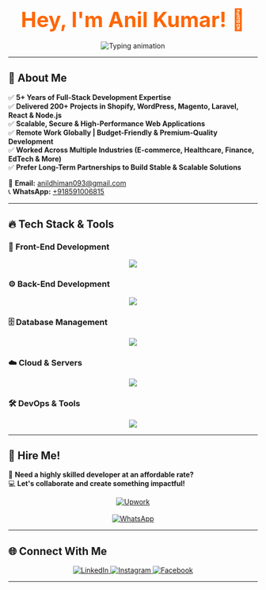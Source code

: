 <!-- 🚀 High-Tech Animated GitHub Profile README -->
<h1 align="center">
  <span style="font-size: 42px; font-weight: bold; color: #ff6600;">Hey, I'm Anil Kumar! 👋</span>
</h1>

<p align="center">
  <img src="https://readme-typing-svg.herokuapp.com?font=Poppins&size=28&duration=3000&color=ff6600&center=true&vCenter=true&width=900&height=90&lines=Full-Stack+Developer+%7C+E-commerce+Expert;Building+Scalable%2C+Secure+%26+High-Performance+Web+Apps" alt="Typing animation">
</p>

---

## 🚀 About Me
✅ **5+ Years of Full-Stack Development Expertise**  
✅ **Delivered 200+ Projects in Shopify, WordPress, Magento, Laravel, React & Node.js**  
✅ **Scalable, Secure & High-Performance Web Applications**  
✅ **Remote Work Globally | Budget-Friendly & Premium-Quality Development**  
✅ **Worked Across Multiple Industries (E-commerce, Healthcare, Finance, EdTech & More)**  
✅ **Prefer Long-Term Partnerships to Build Stable & Scalable Solutions**  

📧 **Email:** [anildhiman093@gmail.com](mailto:anildhiman093@gmail.com)  
📞 **WhatsApp:** [+918591006815](https://wa.me/918591006815)  

---

## 🔥 Tech Stack & Tools

### 🎨 Front-End Development
<div align="center">
  <img src="https://skillicons.dev/icons?i=html,css,js,ts,react,next,vue,angular,sass,bootstrap,tailwind" />
</div>

### ⚙️ Back-End Development
<div align="center">
  <img src="https://skillicons.dev/icons?i=nodejs,express,php,laravel,django,flask,nestjs" />
</div>

### 🗄️ Database Management
<div align="center">
  <img src="https://skillicons.dev/icons?i=mysql,postgres,mongodb,firebase,redis,supabase" />
</div>

### ☁️ Cloud & Servers
<div align="center">
  <img src="https://skillicons.dev/icons?i=aws,vercel,netlify,heroku,digitalocean" />
</div>

### 🛠️ DevOps & Tools
<div align="center">
  <img src="https://skillicons.dev/icons?i=docker,kubernetes,git,github,gitlab,jenkins,postman,figma" />
</div>

---

## 💼 Hire Me!
🌟 **Need a highly skilled developer at an affordable rate?**  
💻 **Let's collaborate and create something impactful!**

<p align="center">
  <a href="https://www.upwork.com/freelancers/~01e31068acba05463a?mp_source=share" target="_blank">
    <img src="https://img.shields.io/badge/Hire%20Me%20on%20Upwork-ff6600?style=for-the-badge&logo=upwork&logoColor=white" alt="Upwork">
  </a>
  <br><br>
  <a href="https://wa.me/918591006815" target="_blank">
    <img src="https://img.shields.io/badge/Chat%20on%20WhatsApp-25D366?style=for-the-badge&logo=whatsapp&logoColor=white" alt="WhatsApp">
  </a>
</p>

---

## 🌐 Connect With Me
<p align="center">
<a href="https://www.linkedin.com/in/anil-kumar-713b07144" target="_blank">
  <img src="https://img.shields.io/badge/LinkedIn-%230077B5.svg?style=for-the-badge&logo=linkedin&logoColor=white" alt="LinkedIn"/>
</a>
<a href="https://www.instagram.com/_anil_dhiman" target="_blank">
  <img src="https://img.shields.io/badge/Instagram-%23E4405F.svg?style=for-the-badge&logo=instagram&logoColor=white" alt="Instagram"/>
</a>
<a href="https://www.facebook.com/anil.dhiman.148553" target="_blank">
  <img src="https://img.shields.io/badge/Facebook-%231877F2.svg?style=for-the-badge&logo=facebook&logoColor=white" alt="Facebook"/>
</a>
</p>

---
